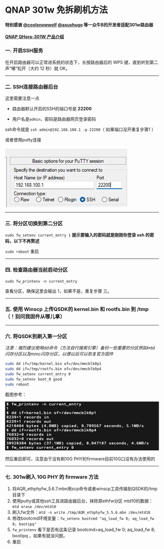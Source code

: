 # QNAP 301w 免拆刷机方法

#### 特别感谢 [@coolsnowwolf](https://github.com/coolsnowwolf) [@asushugo](https://github.com/asushugo) 等一众牛B的开发者适配301w路由器

#### [QNAP QHora-301W 产品介绍](./301w_Specs.md)

### 一. 开启SSH服务

在开启路由器可以正常进系统的状态下，长按路由器后的 WPS 键，直到听到第二声“嘟”松开（大约 12 秒）就 OK。

---

### 二. SSH连接路由器后台

这里需要注意一点

- 路由器默认开启的SSH的端口号是 **22200**

- 用户名是`admin`，密码是路由器网页登录密码

ssh命令就是 `ssh admin@192.168.100.1 -p 22200`（ 如果端口没开重复步骤1 ）

或者使用putty连接

![putty](pic/putty.jpg)

---

### 三. 将分区切换到第二分区

`sudo fw_setenv current_entry 1` **提示要输入的密码就是刚刚你登录 ssh 的密码，以下不再赘述**

`sudo reboot`  重启

---

### 四. 检查路由器当前启动分区

`sudo fw_printenv -n current_entry`

查看分区，确保这里会输出 1，如果不是，重复步骤 三。

---

### 五. 使用 Winscp 上传QSDK的 kernel.bin 和 rootfs.bin 到 /tmp （！别问我固件从哪儿拿）

---

### 六. 将QSDK到刷入第一分区

*注意：强烈建议使用dd命令（方法自行搜索引擎）备份一些重要的分区例如mtd闪存分区以及mmc闪存分区，以便以后可以恢复官方固件*

```sh
sudo dd if=/tmp/kernel.bin of=/dev/mmcblk0p1
sudo dd if=/tmp/rootfs.bin of=/dev/mmcblk0p4
sudo fw_setenv current_entry 0
sudo fw_setenv boot_0 good
sudo reboot
```
截图参考：

![putty](pic/flash_qsdk.jpg)

然后重启即可，注意由于没有刷10G PHY的firmware目前10G口没有办法使用的

---

### 七. 301w刷入 10G PHY 的 firmware 方法

1. 将AQR_ethphyfw_5.6.7.mbn用scp命令或者winscp工具传输到QSDK的/tmp目录下
2. 使用putty或其他ssh工具进路由器后台，抹除原ethfw分区 mtd10的数据：`mtd erase /dev/mtd10`
3. 刷入fw文件：`mtd -n write /tmp/AQR_ethphyfw_5.5.6.mbn /dev/mtd10`
4. 修改bootcmd环境变量：`fw_setenv bootcmd "aq_load_fw 0; aq_load_fw 8; bootipq"`
5. `fw_printenv` 看下是否有这条记录 bootcmd=aq_load_fw 0; aq_load_fw 8; bootipq ，如果有就没问题。
6. 重启
